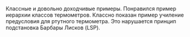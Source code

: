 Классные и довольно доходчивые примеры. Понравился пример иерархии классов термометров. Классно показан пример училение предусловия для ртутного термометра. Это нарушается принцип подстановка Барбары Лисков (LSP).